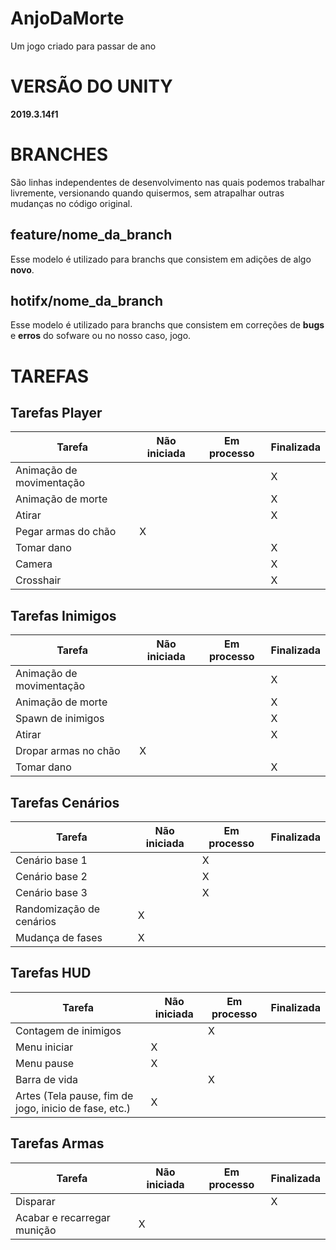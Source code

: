 # AnjoDaMorte
Um jogo criado para passar de ano

# VERSÃO DO UNITY

**2019.3.14f1**

# BRANCHES

São linhas independentes de desenvolvimento nas quais podemos trabalhar livremente, versionando quando quisermos, sem atrapalhar outras mudanças no código original.

## feature/nome_da_branch

Esse modelo é utilizado para branchs que consistem em adições de algo **novo**. 


## hotifx/nome_da_branch

Esse modelo é utilizado para branchs que consistem em correções de **bugs** e **erros** do sofware ou no nosso caso, jogo.

# TAREFAS

## Tarefas Player
| Tarefa | Não iniciada | Em processo | Finalizada |
|--|--|--|--|
| Animação de movimentação |  |  | X |
| Animação de morte |  |  | X |
| Atirar |  |  | X |
| Pegar armas do chão | X |  |  |
| Tomar dano |  |  | X |
| Camera |  |  | X |
| Crosshair |  |  | X |

## Tarefas Inimigos
| Tarefa | Não iniciada | Em processo | Finalizada |
|--|--|--|--|
| Animação de movimentação |  |  | X |
| Animação de morte |  |  | X |
| Spawn de inimigos |  |  | X |
| Atirar |  |  | X |
| Dropar armas no chão | X |  |  |
| Tomar dano |  |  | X |

## Tarefas Cenários
| Tarefa | Não iniciada | Em processo | Finalizada |
|--|--|--|--|
| Cenário base 1 |  | X |  |
| Cenário base 2 |  | X |  |
| Cenário base 3 |  | X |  |
| Randomização de cenários | X |  |  | 
| Mudança de fases | X |  |  |

## Tarefas HUD
| Tarefa | Não iniciada | Em processo | Finalizada |
|--|--|--|--|
| Contagem de inimigos |  | X |  |
| Menu iniciar | X |  |  |
| Menu pause | X |  |  |
| Barra de vida |  | X |  |
| Artes (Tela pause, fim de jogo, inicio de fase, etc.) | X |  |  |

## Tarefas Armas
| Tarefa | Não iniciada | Em processo | Finalizada |
|--|--|--|--|
| Disparar |  |  | X |
| Acabar e recarregar munição | X |  |  |
